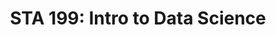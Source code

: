 ---
# Documentation: https://sourcethemes.com/academic/docs/managing-content/
title: "STA 199: Intro to Data Science"
institution: "Duke University"

# Talk start and end times.
#   End time can optionally be hidden by prefixing the line with `#`.
date: 
date_end: 
all_day: 

# Is this a featured talk? (true/false)
featured: true

# Featured image
# To use, add an image named `featured.jpg/png` to your page's folder. 
# Focal points: Smart, Center, TopLeft, Top, TopRight, Left, Right, BottomLeft, Bottom, BottomRight.
image:
  caption: ""
  focal_point: ""
  preview_only: false

# Custom links (optional).
#   Uncomment and edit lines below to show custom links.
# links:
# - name: Follow
#   url: https://twitter.com
#   icon_pack: fab
#   icon: twitter

links:
- name: Fall 2019
  url: https://www2.stat.duke.edu/courses/Fall19/sta199.001
- name: Spring 2019
  url: https://www2.stat.duke.edu/courses/Spring19/sta199.001
---